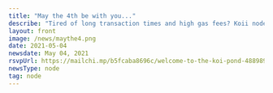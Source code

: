 ```yaml
---
title: "May the 4th be with you..."
describe: "Tired of long transaction times and high gas fees? Koii nodes implement a flexible roll-up mechanism to batch millions of transactions into a single on-chain event!"
layout: front
image: /news/maythe4.png
date: 2021-05-04
newsdate: May 04, 2021
rsvpUrl: https://mailchi.mp/b5fcaba8696c/welcome-to-the-koi-pond-4889890
newsType: node
tag: node
---
```

